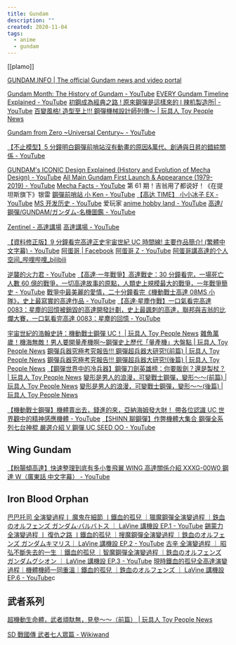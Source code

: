 ```yaml
---
title: Gundam
description: ""
created: 2020-11-04
tags:
  - anime
  - gundam
---
```


[[plamo]]

[GUNDAM.INFO | The official Gundam news and video portal](https://hk.gundam.info/)

[Gundam Month: The History of Gundam - YouTube](https://www.youtube.com/watch?v=v3u2OjO1xOA)
[EVERY Gundam Timeline Explained - YouTube](https://www.youtube.com/watch?v=7mspCHH9uZ0&t=0s)
[初鋼成為經典之路 ! 原來鋼彈是這樣來的 l 辣机製造所| - YouTube](https://www.youtube.com/watch?v=QGeioKBNrls)
[百變風格! 造型至上!!! 鋼彈機械設計師列傳～ | 玩具人 Toy People News](https://www.toy-people.com/?p=30602)

[Gundam from Zero ~Universal Century~ - YouTube](https://www.youtube.com/watch?v=mj3zDGgFRXw)

[【不止模型】5 分鐘明白鋼彈前哨站沒有動畫的原因&萬代、創通與日昇的錯綜關係 - YouTube](https://www.youtube.com/watch?v=fj2tJv-O7HU)

[GUNDAM's ICONIC Design Explained (History and Evolution of Mecha Design) - YouTube](https://www.youtube.com/watch?v=-5gz6imnITc)
[All Main Gundam First Launch & Appearance (1979-2019) - YouTube](https://www.youtube.com/watch?v=5bU5sk81rG8)
[Mecha Facts - YouTube](https://www.youtube.com/playlist?list=PLH7RuLqXOxdcpMQmSZSgg8S2YpyD_j3PD)
第 61 期！吉翁用了都说好！《在提坦斯旗下》银雷
[鋼彈前哨站 小 Ken - YouTube](https://www.youtube.com/user/adsl2x/videos)
[【高达 TIME】 小小冰子 EX - YouTube](https://www.youtube.com/channel/UCYNCRnYr2stiwVw2TnTl4qA/search?query=%E3%80%90%E9%AB%98%E8%BE%BETIME%E3%80%91)
[MS 开发历史 - YouTube](https://www.youtube.com/playlist?list=PLutfmPd-jr58_NuQDkUpGTSHDRkGWJdzm) 爱玩家
[anime hobby land - YouTube](https://www.youtube.com/channel/UCxZF9ifFwsBrVv2hr085Qiw)
[高達/鋼彈/GUNDAM/ガンダム-名機圖鑑 - YouTube](https://www.youtube.com/playlist?list=PLCgEruUGtrCGa8oMa8AP1YBMHlhdflyS9)

[Zentinel - 高達講場](https://www.zentinelhk.com/blog/singblog)
[高達講場 - YouTube](https://www.youtube.com/playlist?list=PLW60DZ3uw-7tZsUd8M5fy-lM1vQiOqhHd)

[【資料修正版】9 分鐘看完高達正史宇宙世紀 UC 時間線! 主要作品簡介! (繁體中文字幕) - YouTube](https://www.youtube.com/watch?v=GoLsqo4WZWk)
[阿蛋哥 | Facebook](https://www.facebook.com/%E9%98%BF%E8%9B%8B%E5%93%A5-103766332056350/)
[阿蛋哥 Z - YouTube](https://www.youtube.com/channel/UCU0VHH6OsoSyrfZxsWUhAmQ)
[阿蛋哥講高達的个人空间\_哔哩哔哩\_bilibili](https://space.bilibili.com/1029093021?from=search)

[逆襲的火力君 - YouTube](https://www.youtube.com/@Gundam_Home)
[【高達·一年戰爭】高達戰史：30 分鐘看完，一場死亡人數 60 億的戰爭，一切高達故事的原點，人類史上規模最大的戰爭，一年戰爭簡史 - YouTube](https://www.youtube.com/watch?v=9-HffgPWFjI)
[戰爭中最美麗的愛情，二十分鐘看完《機動戰士高達 08MS 小隊》，史上最寫實的高達作品 - YouTube](https://www.youtube.com/watch?v=gZGI4FCPYnU)
[【高達·星塵作戰】一口氣看完高達 0083：星塵的回憶被銷毀的高達開發計劃，史上最諷刺的高達，聯邦與吉翁的比爛大賽，一口氣看完高達 0083：星塵的回憶 - YouTube](https://www.youtube.com/watch?v=tJYud0vuLUI)

[宇宙世紀的浩翰史詩：機動戰士鋼彈 UC！ | 玩具人 Toy People News](https://www.toy-people.com/?p=25529)
[雜魚萬歲！機海無敵！男人要開量產機啊～鋼彈史上歷代「量產機」大盤點 | 玩具人 Toy People News](https://www.toy-people.com/?p=42280)
[鋼彈兵器究極考究報告!!! 鋼彈超兵器大研究!(前篇) | 玩具人 Toy People News](https://www.toy-people.com/?p=29974)
[鋼彈兵器究極考究報告!!! 鋼彈超兵器大研究!(後篇) | 玩具人 Toy People News](https://www.toy-people.com/?p=30274)
[【鋼彈世界中的冷兵器】鋼彈刀劍英雄榜：你要販劍？還是製杖？ | 玩具人 Toy People News](https://www.toy-people.com/?p=33065)
[變形是男人的浪漫，可變戰士鋼彈，變形～～(前篇) | 玩具人 Toy People News](https://www.toy-people.com/?p=28741)
[變形是男人的浪漫，可變戰士鋼彈，變形～～(後篇) | 玩具人 Toy People News](https://www.toy-people.com/?p=29035)

[【機動戰士鋼彈】機體賣出去，錢進的來，亞納海姆發大財！ 帶各位認識 UC 世界觀中的精神感應機體 - YouTube](https://www.youtube.com/watch?v=CmhLVwWP)
[【SHINN 聊鋼彈】作弊機體大集合 鋼彈全系列七台神棍 嚴選介紹 V 鋼彈 UC SEED OO - YouTube](https://www.youtube.com/watch?v=xUj9bHGSs-0)

## Wing Gundam

[【粉腸傾高達】快速整理到底有多小隻飛翼 WING 高達關係介紹 XXXG-00W0 鋼達 W（廣東話 中文字幕） - YouTube](https://www.youtube.com/watch?v=eucCoCA6xFM)

## Iron Blood Orphan

[巴巴托司 全演變過程丨 魔鬼在細節 丨鐵血的孤兒 ｜獵魔鋼彈全演變過程 ｜鉄血のオルフェンズ ガンダム·バルバトス ｜ LaVine 講機設 EP.1 - YouTube](https://www.youtube.com/watch?v=SaWxaU7oUmI)
[錫蒙力 全演變過程 丨 復仇之路 丨鐵血的孤兒 ｜搜魔鋼彈全演變過程 ｜鉄血のオルフェンズ ガンダムキマリス｜ LaVine 講機設 EP.2 - YouTube](https://www.youtube.com/watch?v=RXhAr10ln-E)
[古辛 全演變過程 ｜ 昭弘不斷失去的一生 ｜鐵血的孤兒 ｜智魔鋼彈全演變過程 ｜鉄血のオルフェンズ ガンダムグシオン ｜ LaVine 講機設 EP.3 - YouTube](https://www.youtube.com/watch?v=RiiWR-i_PL8)
[現時鐵血的孤兒全高達演變過程｜機體機師一同重溫｜鐵血的孤兒 ｜鉄血のオルフェンズ ｜ LaVine 講機設 EP.6 - YouTube](https://www.youtube.com/watch?v=RtpHoVi-JI4)c

## 武者系列

[超機動生命體，武者頑馱無，見參～～（前篇） | 玩具人 Toy People News](https://www.toy-people.com/?p=27381)

[SD 戰國傳 武者七人眾篇 - Wikiwand](https://www.wikiwand.com/zh-hant/SD%E6%88%B0%E5%9C%8B%E5%82%B3_%E6%AD%A6%E8%80%85%E4%B8%83%E4%BA%BA%E7%9C%BE%E7%AF%87)
